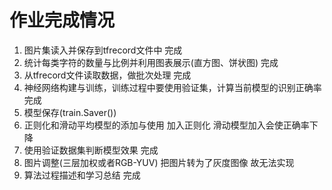 # 作业完成情况
1. 图片集读入并保存到tfrecord文件中 完成
2. 统计每类字符的数量与比例并利用图表展示(直方图、饼状图) 完成
3. 从tfrecord文件读取数据，做批次处理 完成
4. 神经网络构建与训练，训练过程中要使用验证集，计算当前模型的识别正确率 完成
5. 模型保存(train.Saver()) 	
6. 正则化和滑动平均模型的添加与使用 	加入正则化 滑动模型加入会使正确率下降
7. 使用验证数据集判断模型效果 完成
8. 图片调整(三层加权或者RGB-YUV) 把图片转为了灰度图像 故无法实现
9. 算法过程描述和学习总结 完成
